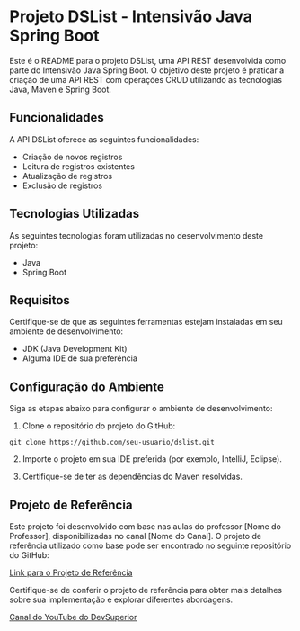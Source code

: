 # Projeto DSList - Intensivão Java Spring Boot

Este é o README para o projeto DSList, uma API REST desenvolvida como parte do Intensivão Java Spring Boot. O objetivo deste projeto é praticar a criação de uma API REST com operações CRUD utilizando as tecnologias Java, Maven e Spring Boot.

## Funcionalidades

A API DSList oferece as seguintes funcionalidades:

- Criação de novos registros
- Leitura de registros existentes
- Atualização de registros
- Exclusão de registros

## Tecnologias Utilizadas

As seguintes tecnologias foram utilizadas no desenvolvimento deste projeto:

- Java
- Spring Boot

## Requisitos

Certifique-se de que as seguintes ferramentas estejam instaladas em seu ambiente de desenvolvimento:

- JDK (Java Development Kit)
- Alguma IDE de sua preferência

## Configuração do Ambiente

Siga as etapas abaixo para configurar o ambiente de desenvolvimento:

1. Clone o repositório do projeto do GitHub:

```
git clone https://github.com/seu-usuario/dslist.git
```

2. Importe o projeto em sua IDE preferida (por exemplo, IntelliJ, Eclipse).

3. Certifique-se de ter as dependências do Maven resolvidas.


## Projeto de Referência

Este projeto foi desenvolvido com base nas aulas do professor [Nome do Professor], disponibilizadas no canal [Nome do Canal]. O projeto de referência utilizado como base pode ser encontrado no seguinte repositório do GitHub:

[Link para o Projeto de Referência](https://github.com/devsuperior/dslist-backend#modelo-de-dom%C3%ADnio-dslist)

Certifique-se de conferir o projeto de referência para obter mais detalhes sobre sua implementação e explorar diferentes abordagens.

[Canal do YouTube do DevSuperior](https://www.youtube.com/@DevSuperior)